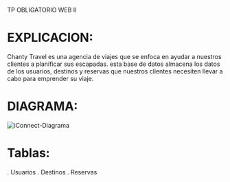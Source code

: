 TP OBLIGATORIO WEB II

# EXPLICACION:

Chanty Travel es una agencia de viajes que se enfoca en ayudar a nuestros clientes a planificar sus escapadas.
esta base de datos almacena los datos de los usuarios, destinos y reservas que nuestros clientes necesiten llevar a cabo para emprender su viaje.

# DIAGRAMA:
![iConnect-Diagrama](https://github.dev/juanchantiri/Chanty-Travel/blob/main/diagrama%20de%20tablas.png)

# Tablas:
. Usuarios
. Destinos 
. Reservas

